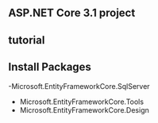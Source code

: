 ## ASP.NET Core 3.1 project
## tutorial
## Install Packages
-Microsoft.EntityFrameworkCore.SqlServer
- Microsoft.EntityFrameworkCore.Tools
- Microsoft.EntityFrameworkCore.Design